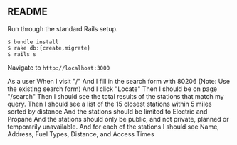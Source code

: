## README

Run through the standard Rails setup.

```
$ bundle install
$ rake db:{create,migrate}
$ rails s
```

Navigate to `http://localhost:3000`


As a user
When I visit "/"
And I fill in the search form with 80206 (Note: Use the existing search form)
And I click "Locate"
Then I should be on page "/search"
Then I should see the total results of the stations that match my query.
Then I should see a list of the 15 closest stations within 5 miles sorted by distance
And the stations should be limited to Electric and Propane
And the stations should only be public, and not private, planned or temporarily unavailable.
And for each of the stations I should see Name, Address, Fuel Types, Distance, and Access Times
